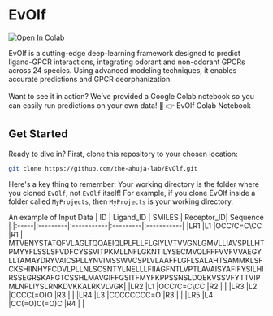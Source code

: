 # EvOlf
<!--- BADGES --->
[![Open In Colab](https://colab.research.google.com/assets/colab-badge.svg)](https://colab.research.google.com/github/zou-group/TextGrad/blob/main/examples/notebooks/Prompt-Optimization.ipynb)
<!--- Update colab path --->
<!--- ADD Paper when published --->

EvOlf is a cutting-edge deep-learning framework designed to predict ligand-GPCR interactions, integrating odorant and non-odorant GPCRs across 24 species. Using advanced modeling techniques, it enables accurate predictions and GPCR deorphanization. <br><br>
Want to see it in action? We’ve provided a Google Colab notebook so you can easily run predictions on your own data! 🚀
👉 EvOlf Colab Notebook
<!--- Update colab path --->

## Get Started
Ready to dive in? First, clone this repository to your chosen location:
```bash
git clone https://github.com/the-ahuja-lab/EvOlf.git
```
Here's a key thing to remember: Your working directory is the folder where you cloned `EvOlf`, not `EvOlf` itself! For example, if you clone EvOlf inside a folder called `MyProjects`, then `MyProjects` is your working directory.

An example of Input Data
| ID | Ligand_ID | SMILES | Receptor_ID| Sequence |
|:-----|:---------|:-----------|:---------|:-----------|
|LR1  |L1  |OCC/C=C\CC  |R1  | MTVENYSTATQFVLAGLTQQAEIQLPLFLLFLGIYLVTVVGNLGMVLLIAVSPLLHTPMYYFLSSLSFVDFCYSSVITPKMLLNFLGKNTILYSECMVQLFFFVVFVVAEGYLLTAMAYDRYVAICSPLLYNVIMSSWVCSPLVLAAFFLGFLSALAHTSAMMKLSFCKSHIINHYFCDVLPLLNLSCSNTYLNELLLFIIAGFNTLVPTLAVAISYAFIFYSILHIRSSEGRSKAFGTCSSHLMAVGIFFGSITFMYFKPPSSNSLDQEKVSSVFYTTVIPMLNPLIYSLRNKDVKKALRKVLVGK|
|LR2  |L1  |OCC/C=C\CC  |R2  |  |
|LR3  |L2  |CCCC(=O)O  |R3  |  |
|LR4  |L3  |CCCCCCCC=O  |R3  |  |
|LR5  |L4  |CC(=O)C(=O)C  |R4  |  |
